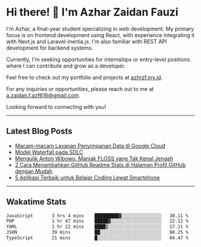 # Hi there! 👋 I'm Azhar Zaidan Fauzi

I'm Azhar, a final-year student specializing in web development. My primary focus is on frontend development using React, with experience integrating it with Next.js and Laravel-Inertia.js. I'm also familiar with REST API development for backend systems.

Currently, I'm seeking opportunities for internships or entry-level positions where I can contribute and grow as a developer.

Feel free to check out my portfolio and projects at [azhrzf.my.id](https://azhrzf.my.id/).

For any inquiries or opportunities, please reach out to me at [a.zaidan.f.azf616@gmail.com](mailto:a.zaidan.f.azf616@gmail.com).

Looking forward to connecting with you!

---
## Latest Blog Posts
<!-- BLOG-POST-LIST:START -->
- [Macam-macam Layanan Penyimpanan Data di Google Cloud](https://teknoku.azharfauzi.my.id/2023/05/02/layanan-penyimpanan-data-di-google-cloud/)
- [Model Waterfall pada SDLC](https://teknoku.azharfauzi.my.id/2023/02/12/model-waterfall-sdlc/)
- [Mengulik Anton Wibowo, Maniak FLOSS yang Tak Kenal Jengah](https://teknoku.azharfauzi.my.id/2023/01/01/anton-wibowo/)
- [2 Cara Menambahkan GitHub Readme Stats di Halaman Profil GitHub dengan Mudah](https://teknoku.azharfauzi.my.id/2022/12/25/menambahkan-github-readme-stats/)
- [5 Aplikasi Terbaik untuk Belajar Coding Lewat Smartphone](https://teknoku.azharfauzi.my.id/2022/10/14/aplikasi-terbaik-belajar-coding-lewat-smartphone/)
<!-- BLOG-POST-LIST:END -->
---
## Wakatime Stats
<!--START_SECTION:waka-->

```txt
JavaScript       3 hrs 4 mins    █████████▓░░░░░░░░░░░░░░░   38.11 %
PHP              1 hr 47 mins    █████▓░░░░░░░░░░░░░░░░░░░   22.12 %
YAML             1 hr 22 mins    ████▒░░░░░░░░░░░░░░░░░░░░   17.11 %
JSON             39 mins         ██░░░░░░░░░░░░░░░░░░░░░░░   08.25 %
TypeScript       21 mins         █░░░░░░░░░░░░░░░░░░░░░░░░   04.47 %
```

<!--END_SECTION:waka-->
